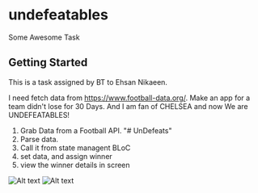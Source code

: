 # undefeatables

Some Awesome Task

## Getting Started

This is a task assigned by BT to Ehsan Nikaeen.

I need fetch data from https://www.football-data.org/. Make an app for a team didn't lose for 30 Days.
And I am fan of CHELSEA and now We are UNDEFEATABLES!

1. Grab Data from a Football API. "# UnDefeats"
2. Parse data.
3. Call it from state managent BLoC
4. set data, and assign winner
5. view the winner details in screen


![Alt text](http://mysip.ir/temp/Screenshot1.jpg "Lanscape")
![Alt text](http://mysip.ir/temp/Screenshot2.jpg "Portrait")
